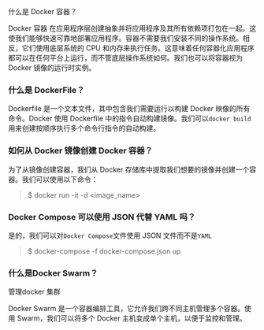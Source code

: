 什么是 Docker 容器？

Docker 容器 在应用程序层创建抽象并将应用程序及其所有依赖项打包在一起。这使我们能够快速可靠地部署应用程序。容器不需要我们安装不同的操作系统。相反，它们使用底层系统的 CPU 和内存来执行任务。这意味着任何容器化应用程序都可以在任何平台上运行，而不管底层操作系统如何。我们也可以将容器视为 Docker 镜像的运行时实例。



### 什么是 DockerFile？

Dockerfile 是一个文本文件，其中包含我们需要运行以构建 Docker 映像的所有命令。Docker 使用 Dockerfile 中的指令自动构建镜像。我们可以`docker build`用来创建按顺序执行多个命令行指令的自动构建。



### 如何从 Docker 镜像创建 Docker 容器？

为了从镜像创建容器，我们从 Docker 存储库中提取我们想要的镜像并创建一个容器。我们可以使用以下命令：

> $ docker run -it -d <image_name>



### Docker Compose 可以使用 JSON 代替 YAML 吗？

是的，我们可以对`Docker Compose`文件使用 JSON 文件而不是`YAML`

> $ docker-compose -f docker-compose.json up



### 什么是Docker Swarm？

管理docker 集群

Docker Swarm 是一个容器编排工具，它允许我们跨不同主机管理多个容器。使用 Swarm，我们可以将多个 Docker 主机变成单个主机，以便于监控和管理。